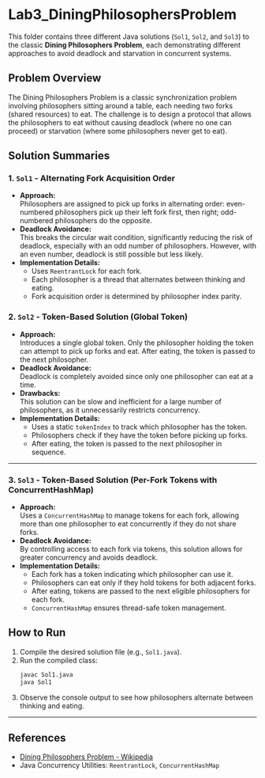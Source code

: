 # Lab3_DiningPhilosophersProblem

This folder contains three different Java solutions (`Sol1`, `Sol2`, and `Sol3`) to the classic **Dining Philosophers Problem**, each demonstrating different approaches to avoid deadlock and starvation in concurrent systems.


## Problem Overview

The Dining Philosophers Problem is a classic synchronization problem involving philosophers sitting around a table, each needing two forks (shared resources) to eat. The challenge is to design a protocol that allows the philosophers to eat without causing deadlock (where no one can proceed) or starvation (where some philosophers never get to eat).


## Solution Summaries

### 1. `Sol1` - Alternating Fork Acquisition Order

- **Approach:**  
    Philosophers are assigned to pick up forks in alternating order: even-numbered philosophers pick up their left fork first, then right; odd-numbered philosophers do the opposite.
- **Deadlock Avoidance:**  
    This breaks the circular wait condition, significantly reducing the risk of deadlock, especially with an odd number of philosophers. However, with an even number, deadlock is still possible but less likely.
- **Implementation Details:**  
    - Uses `ReentrantLock` for each fork.
    - Each philosopher is a thread that alternates between thinking and eating.
    - Fork acquisition order is determined by philosopher index parity.


### 2. `Sol2` - Token-Based Solution (Global Token)

- **Approach:**  
    Introduces a single global token. Only the philosopher holding the token can attempt to pick up forks and eat. After eating, the token is passed to the next philosopher.
- **Deadlock Avoidance:**  
    Deadlock is completely avoided since only one philosopher can eat at a time.
- **Drawbacks:**  
    This solution can be slow and inefficient for a large number of philosophers, as it unnecessarily restricts concurrency.
- **Implementation Details:**  
    - Uses a static `tokenIndex` to track which philosopher has the token.
    - Philosophers check if they have the token before picking up forks.
    - After eating, the token is passed to the next philosopher in sequence.

---

### 3. `Sol3` - Token-Based Solution (Per-Fork Tokens with ConcurrentHashMap)

- **Approach:**  
    Uses a `ConcurrentHashMap` to manage tokens for each fork, allowing more than one philosopher to eat concurrently if they do not share forks.
- **Deadlock Avoidance:**  
    By controlling access to each fork via tokens, this solution allows for greater concurrency and avoids deadlock.
- **Implementation Details:**  
    - Each fork has a token indicating which philosopher can use it.
    - Philosophers can eat only if they hold tokens for both adjacent forks.
    - After eating, tokens are passed to the next eligible philosophers for each fork.
    - `ConcurrentHashMap` ensures thread-safe token management.

## How to Run

1. Compile the desired solution file (e.g., `Sol1.java`).
2. Run the compiled class:
     ```sh
     javac Sol1.java
     java Sol1
     ```
3. Observe the console output to see how philosophers alternate between thinking and eating.

---

## References

- [Dining Philosophers Problem - Wikipedia](https://en.wikipedia.org/wiki/Dining_philosophers_problem)
- Java Concurrency Utilities: `ReentrantLock`, `ConcurrentHashMap`
